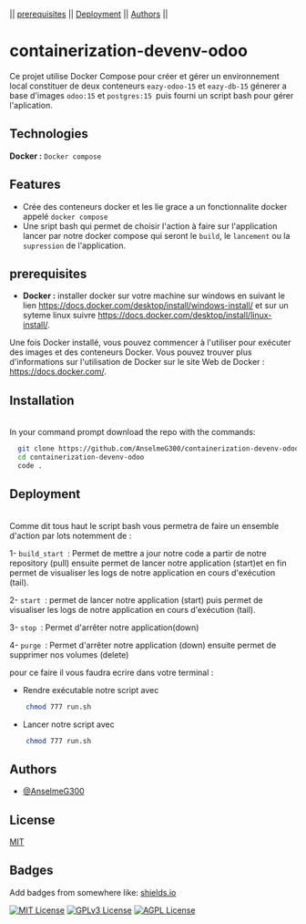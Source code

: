 

|| [prerequisites](#prerequisites) ||
[Deployment](#deployment) ||
[Authors](#authors) ||

# containerization-devenv-odoo

Ce projet utilise Docker Compose pour créer et gérer un environnement local constituer de deux conteneurs `eazy-odoo-15` et `eazy-db-15` génerer a base d'images `odoo:15` et `postgres:15 `puis fourni un script bash pour gérer l'aplication.
## Technologies

**Docker :** `Docker compose`


## Features


- Crée des conteneurs docker et les lie grace a un fonctionnalite docker appelé `docker compose` 
- Une sript bash qui permet de choisir l'action à faire sur l'application lancer par notre docker compose qui seront le `build`, le `lancement` ou la `supression` de l'application.
## prerequisites

- **Docker :** installer docker sur votre machine sur windows en suivant le lien https://docs.docker.com/desktop/install/windows-install/ et sur un syteme linux suivre https://docs.docker.com/desktop/install/linux-install/.

Une fois Docker installé, vous pouvez commencer à l'utiliser pour exécuter des images et des conteneurs Docker. Vous pouvez trouver plus d'informations sur l'utilisation de Docker sur le site Web de Docker : https://docs.docker.com/.
## Installation


\
In your command prompt download the repo with the commands:
```bash
  git clone https://github.com/AnselmeG300/containerization-devenv-odoo.git
  cd containerization-devenv-odoo
  code . 
```

    
## Deployment

\
Comme dit tous haut le script bash vous permetra de faire un ensemble d'action par lots notemment de :

1- `build_start `: Permet de mettre a jour notre code a partir de notre repository (pull) ensuite permet de lancer notre application (start)et en fin permet de visualiser les logs de notre application en cours d'exécution (tail).

2- `start `: permet de lancer notre application (start) puis permet de visualiser les logs de notre application en cours d'exécution (tail).

3- `stop `: Permet d'arrêter notre application(down)

4- `purge `: Permet d'arrêter notre application (down) ensuite permet de supprimer nos volumes (delete)

pour ce faire il vous faudra ecrire dans votre terminal :

- Rendre exécutable notre script avec 
```bash
    chmod 777 run.sh
```
- Lancer notre script avec 
```bash
    chmod 777 run.sh
```
## Authors

- [@AnselmeG300](https://github.com/AnselmeG300/terraform-cloud.git)


## License

[MIT](https://choosealicense.com/licenses/mit/)


## Badges

Add badges from somewhere like: [shields.io](https://shields.io/)

[![MIT License](https://img.shields.io/badge/License-MIT-green.svg)](https://choosealicense.com/licenses/mit/)
[![GPLv3 License](https://img.shields.io/badge/License-GPL%20v3-yellow.svg)](https://opensource.org/licenses/)
[![AGPL License](https://img.shields.io/badge/license-AGPL-blue.svg)](http://www.gnu.org/licenses/agpl-3.0)

